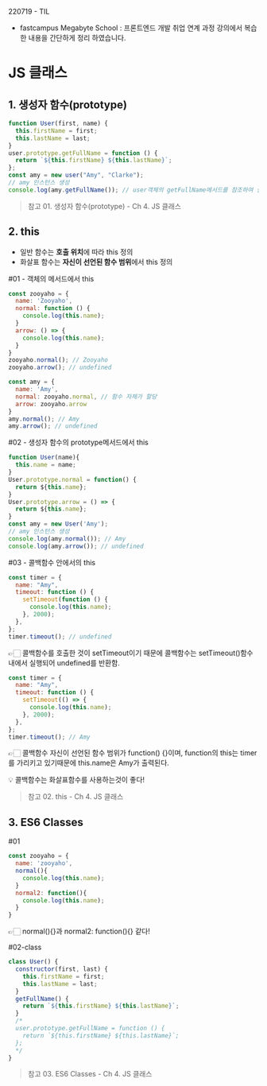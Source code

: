 220719 - TIL

- fastcampus Megabyte School : 프론트엔드 개발 취업 연계 과정 강의에서 복습한 내용을 간단하게 정리 하였습니다.

# JS 클래스

## 1. 생성자 함수(prototype)

```js
function User(first, name) {
  this.firstName = first;
  this.lastName = last;
}
user.prototype.getFullName = function () {
  return `${this.firstName} ${this.lastName}`;
};
const amy = new user("Amy", "Clarke");
// amy 인스턴스 생성
console.log(amy.getFullName()); // user객체의 getFullName메서드를 참조하여 실행함.
```

> 참고 01. 생성자 함수(prototype) - Ch 4. JS 클래스

## 2. this

- 일반 함수는 **호출 위치**에 따라 this 정의
- 화살표 함수는 **자신이 선언된 함수 범위**에서 this 정의

#01 - 객체의 메서드에서 this

```js
const zooyaho = {
  name: 'Zooyaho',
  normal: function () {
    console.log(this.name);
  }
  arrow: () => {
    console.log(this.name);
  }
}
zooyaho.normal(); // Zooyaho
zooyaho.arrow(); // undefined

const amy = {
  name: 'Amy',
  normal: zooyaho.normal, // 함수 자체가 할당
  arrow: zooyaho.arrow
}
amy.normal(); // Amy
amy.arrow(); // undefined

```

#02 - 생성자 함수의 prototype메서드에서 this

```js
function User(name){
  this.name = name;
}
User.prototype.normal = function() {
  return ${this.name};
}
User.prototype.arrow = () => {
  return ${this.name};
}
const amy = new User('Amy');
// amy 인스턴스 생성
console.log(amy.normal()); // Amy
console.log(amy.arrow()); // undefined
```

#03 - 콜백함수 안에서의 this

```js
const timer = {
  name: "Amy",
  timeout: function () {
    setTimeout(function () {
      console.log(this.name);
    }, 2000);
  },
};
timer.timeout(); // undefined
```

👉🏻 콜백함수를 호출한 것이 setTimeout이기 때문에 콜백함수는 setTimeout()함수 내에서 실행되어 undefined를 반환함.

```js
const timer = {
  name: "Amy",
  timeout: function () {
    setTimeout(() => {
      console.log(this.name);
    }, 2000);
  },
};
timer.timeout(); // Amy
```

👉🏻 콜백함수 자신이 선언된 함수 범위가 function() {}이며, function의 this는 timer를 가리키고 있기때문에 this.name은 Amy가 출력된다.

💡 콜백함수는 화살표함수를 사용하는것이 좋다!

> 참고 02. this - Ch 4. JS 클래스

## 3. ES6 Classes

#01

```js
const zooyaho = {
  name: 'zooyaho',
  normal(){
    console.log(this.name);
  }
  normal2: function(){
    console.log(this.name);
  }
}
```

👉🏻 normal(){}과 normal2: function(){} 같다!

#02-class

```js
class User() {
  constructor(first, last) {
    this.firstName = first;
    this.lastName = last;
  }
  getFullName() {
    return `${this.firstName} ${this.lastName}`;
  }
  /*
  user.prototype.getFullName = function () {
    return `${this.firstName} ${this.lastName}`;
  };
  */
}
```

> 참고 03. ES6 Classes - Ch 4. JS 클래스
